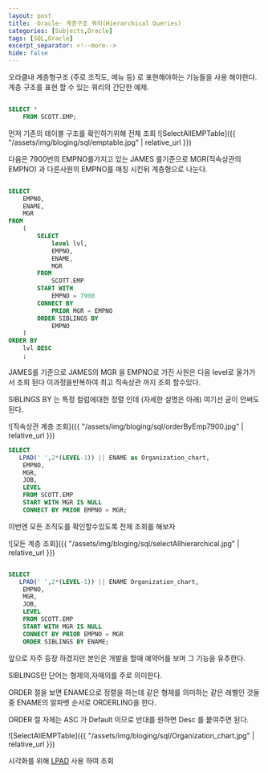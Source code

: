 ```yaml
---
layout: post
title: -Oracle- 계층구조 쿼리(Hierarchical Queries)
categories: [Subjects,Oracle]
tags: [SQL,Oracle]
excerpt_separator: <!--more-->
hide: false
---
```


오라클내 계층형구조 (주로 조직도, 메뉴 등) 로 표현해야하는 기능들을 사용 해야한다.
계층 구조를 표현 할 수 있는 쿼리의 간단한 예제.

<!--more-->

```sql

SELECT *
    FROM SCOTT.EMP;

```
먼저 기존의 테이블 구조를 확인하기위해 전체 조회
![SelectAllEMPTable]({{ "/assets/img/bloging/sql/emptable.jpg" | relative_url }})

다음은 7900번의 EMPNO를가지고 있는  JAMES 를기준으로 MGR(직속상관의 EMPNO) 과 다른사원의 EMPNO를 매칭 시킨뒤 계층형으로 나눈다.

```sql

SELECT
    EMPNO,
    ENAME,
    MGR
FROM
    (
        SELECT
            level lvl,
            EMPNO,
            ENAME,
            MGR
        FROM
            SCOTT.EMP
        START WITH
            EMPNO = 7900
        CONNECT BY
            PRIOR MGR = EMPNO
        ORDER SIBLINGS BY
            EMPNO
    )
ORDER BY
    lvl DESC  
    ;

```

JAMES를 기준으로 JAMES의 MGR 을 EMPNO로 가진 사원은 다음 level로 올가가서 조회 된다 이과정을반복하여 최고 직속상관 까지 조회 할수있다.

SIBLINGS BY 는 특정 컬럼에대한 정렬 인데 (자세한 설명은 아래) 여기선 굳이 안써도 된다.


![직속상관 계층 조회]({{ "/assets/img/bloging/sql/orderByEmp7900.jpg" | relative_url }})


```sql
SELECT
   LPAD(' ',2*(LEVEL-1)) || ENAME as Organization_chart,
    EMPNO,
    MGR,
    JOB,
    LEVEL
    FROM SCOTT.EMP
    START WITH MGR IS NULL
    CONNECT BY PRIOR EMPNO = MGR;

```
이번엔 모든 조직도를 확인할수있도록 전체 조회를 해보자

![모든 계층 조회]({{ "/assets/img/bloging/sql/selectAllhierarchical.jpg" | relative_url }})

```sql

SELECT
   LPAD(' ',2*(LEVEL-1)) || ENAME Organization_chart,
    EMPNO,
    MGR,
    JOB,
    LEVEL
    FROM SCOTT.EMP
    START WITH MGR IS NULL
    CONNECT BY PRIOR EMPNO = MGR
    ORDER SIBLINGS BY ENAME;

```

 앞으로 자주 등장 하겠지만 본인은 개발을 할때 예약어를 보며 그 기능을 유추한다.

 SIBLINGS란 단어는 형제의,자매의를 주로 의미한다.

 ORDER 절을 보면 ENAME으로 정렬을 하는데 같은 형제를 의미하는 같은 레벨인 것들 중 ENAME의 알파벳 순서로  ORDERLING을 한다.

 ORDER 절 자체는 ASC 가 Default 이므로 반대를 원하면 Desc 를 붙여주면 된다.





![SelectAllEMPTable]({{ "/assets/img/bloging/sql/Organization_chart.jpg" | relative_url }})




시각화를 위해 [LPAD](/posts/LPAD.html) 사용 하여 조회
